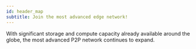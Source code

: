 ```yaml
---
id: header_map
subtitle: Join the most advanced edge network!
---
```


With significant storage and compute capacity already available around the globe, the most advanced P2P network continues to expand.